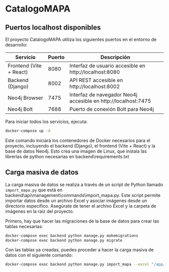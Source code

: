 # CatalogoMAPA

## Puertos localhost disponibles  
  
El proyecto CatalogoMAPA utiliza los siguientes puertos en el entorno de desarrollo:  
  
| Servicio | Puerto | Descripción |  
|----------|--------|-------------|  
| Frontend (Vite + React) | 8080 | Interfaz de usuario accesible en http://localhost:8080 |  
| Backend (Django) | 8002 | API REST accesible en http://localhost:8002 |  
| Neo4j Browser | 7475 | Interfaz de navegador Neo4j accesible en http://localhost:7475 |  
| Neo4j Bolt | 7688 | Puerto de conexión Bolt para Neo4j |  
  
Para iniciar todos los servicios, ejecuta:  
```bash  
docker-compose up -d
```

Este comando iniciará los contenedores de Docker necesarios para el proyecto, incluyendo el backend (Django), el frontend (Vite + React) y la base de datos Neo4j. Esto crea una imagen de Linux, que instala las librerías de python necesarias en backend\requirements.txt

## Carga masiva de datos

La carga masiva de datos se realiza a través de un script de Python llamado `import_mapa.py` que está en backend\api\management\commands\import_mapa.py. Este script permite importar datos desde un archivo Excel y asociar imágenes desde un directorio específico. Asegúrate de tener el archivo Excel y la carpeta de imágenes en la raíz del proyecto.

Primero, hay que hacer las migraciones de la base de datos para crear las tablas necesarias:

```bash	
docker-compose exec backend python manage.py makemigrations
docker-compose exec backend python manage.py migrate
```

Con las tablas ya creadas, puedes proceder a hacer la carga masiva de datos con el siguiente comando:

```bash
docker-compose exec backend python manage.py import_mapa --excel "/app/inventario.xlsx" --images_dir "/imagenes"                       
```
